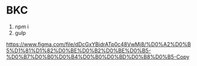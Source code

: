 # BKC

1. npm i
2. gulp 

https://www.figma.com/file/dDcGxYBidrATp0c48VwMj8/%D0%A2%D0%B5%D1%81%D1%82%D0%BE%D0%B2%D0%BE%D0%B5-%D0%B7%D0%B0%D0%B4%D0%B0%D0%BD%D0%B8%D0%B5-Copy
